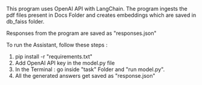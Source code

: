 This program uses OpenAI API with LangChain. The program ingests the pdf files present in Docs Folder and creates embeddings which are saved in db_faiss folder.

Responses from the program are saved as "responses.json"

To run the Assistant, follow these steps :
1. pip install -r "requirements.txt"
2. Add OpenAI API key in the model.py file
2. In the Terminal : go inside "task" Folder and "run model.py".
3. All the generated answers get saved as "response.json"

